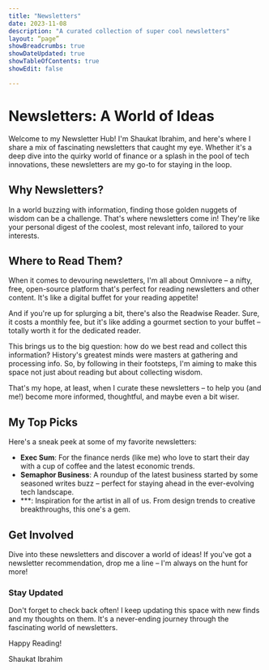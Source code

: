 ```yaml
---
title: "Newsletters"
date: 2023-11-08
description: "A curated collection of super cool newsletters"
layout: “page”
showBreadcrumbs: true
showDateUpdated: true
showTableOfContents: true
showEdit: false

---
```


# Newsletters: A World of Ideas

Welcome to my Newsletter Hub! I'm Shaukat Ibrahim, and here's where I share a mix of fascinating newsletters that caught my eye. Whether it's a deep dive into the quirky world of finance or a splash in the pool of tech innovations, these newsletters are my go-to for staying in the loop.

## Why Newsletters?

In a world buzzing with information, finding those golden nuggets of wisdom can be a challenge. That's where newsletters come in! They're like your personal digest of the coolest, most relevant info, tailored to your interests.


## Where to Read Them?

When it comes to devouring newsletters, I'm all about Omnivore – a nifty, free, open-source platform that's perfect for reading newsletters and other content. It's like a digital buffet for your reading appetite!

And if you're up for splurging a bit, there's also the Readwise Reader. Sure, it costs a monthly fee, but it's like adding a gourmet section to your buffet – totally worth it for the dedicated reader.

This brings us to the big question: how do we best read and collect this information? History's greatest minds were masters at gathering and processing info. So, by following in their footsteps, I'm aiming to make this space not just about reading but about collecting wisdom.

That's my hope, at least, when I curate these newsletters – to help you (and me!) become more informed, thoughtful, and maybe even a bit wiser.

## My Top Picks

Here's a sneak peek at some of my favorite newsletters:

- **Exec Sum**: For the finance nerds (like me) who love to start their day with a cup of coffee and the latest economic trends.
- **Semaphor Business**: A roundup of the latest business started by some seasoned writes
 buzz – perfect for staying ahead in the ever-evolving tech landscape.
- ***: Inspiration for the artist in all of us. From design trends to creative breakthroughs, this one's a gem.

## Get Involved

Dive into these newsletters and discover a world of ideas! If you've got a newsletter recommendation, drop me a line – I'm always on the hunt for more!

### Stay Updated

Don't forget to check back often! I keep updating this space with new finds and my thoughts on them. It's a never-ending journey through the fascinating world of newsletters.

Happy Reading!

Shaukat Ibrahim

